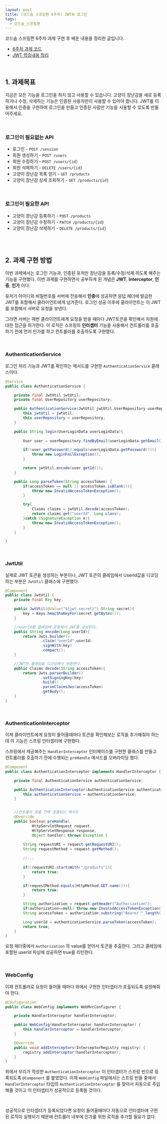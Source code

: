 ```yaml
---
layout: post
title: (코드숨 스프링편 6주차) JWT와 로그인
tags:
  - 코드숨_스프링편
---
```


코드숨 스프링편 6주차 과제 구현 후 배운 내용을 정리한 글입니다. 

- [6주차 과제 코드](https://github.com/duohui12/spring-week6-assignment-1/tree/duohui12)
- [JWT 학습내용 정리](https://amyjjung.github.io/blog/JWT/)

<br>

## 1. 과제목표  

지금은 모든 기능을 로그인을 하지 않고 사용할 수 있습니다. 고양이 장난감을 새로 등록하거나 수정, 삭제하는 기능은 인증된 사용자만이 사용할 수 있어야 합니다. JWT를 이용해서 인증을 구현하여 로그인을 만들고 인증된 사람만 기능을 사용할 수 있도록 만들어주세요.

<br>

### 로그인이 필요없는 API

- 로그인 - `POST /session`
- 회원 생성하기 - `POST /users`
- 회원 수정하기 - `POST /users/{id}`
- 회원 삭제하기 - `DELETE /users/{id}`
- 고양이 장난감 목록 얻기 - `GET /products`
- 고양이 장난감 상세 조회하기 - `GET /products/{id}`

<br>

### 로그인이 필요한 API

- 고양이 장난감 등록하기 - `POST /products`
- 고양이 장난감 수정하기 - `PATCH /products/{id}`
- 고양이 장난감 삭제하기 - `DELETE /products/{id}`

<br>

<br>

## 2. 과제 구현 방법

이번 과제에서는 로그인 기능과, 인증된 유저만 장난감을 등록/수정/삭제 하도록 해주는 기능을 구현했다. 이번 과제를 구현하면서 공부하게 된 개념은 <b>JWT</b>, <b>Interceptor</b>, <b>인증</b>, <b>인가</b> 이다. 

유저가 아이디와 비밀번호를 서버에 전송해서 <b>인증</b>에 성공하면 응답 헤더에 발급한 JWT를 포함해서 클라이언트에게 넘겨준다. 로그인 성공 이후에 클라이언트는 이 JWT를 포함해서 서버로 요청을 보낸다. 

그러면 서버는 매번 클라이언트에게 요청을 받을 때마다 JWT토큰을 확인해서 자원에 대한 접근을 허가한다. 이 로직은 스프링의 <b>인터셉터</b> 기능을 사용해서 컨트롤러를 호출하기 전에 먼저 인가를 하고 컨트롤러를 호출하도록 구현했다. 

<br>

### AuthenticationService

로그인 처리 기능과 JWT를 확인하는 메서드를 구현한 `AuthenticationService` 클래스이다.

```java
@Service
public class AuthenticationService {

    private final JwtUtil jwtUtil;
    private final UserRepository userRepository;

    public AuthenticationService(JwtUtil jwtUtil,UserRepository userRepository){
        this.jwtUtil = jwtUtil;
        this.userRepository = userRepository;
    }

    public String login(UserLoginData userLoginData){
        
      	User user = userRepository.findByEmail(userLoginData.getEmail()).orElseThrow(() -> new UserNotFoundException());

        if(!user.getPassword().equals(userLoginData.getPassword())){
            throw new LoginFailException();
        }

        return jwtUtil.encode(user.getId());
    }

    public Long parseToken(String accessToken) {
        if(accessToken == null || accessToken.isBlank()){
            throw new InvalidAccessTokenException();
        }

        try{
            Claims claims = jwtUtil.decode(accessToken);
            return claims.get("userId", Long.class);
        }catch (SignatureException e){
            throw new InvalidAccessTokenException();
        }
    }

}
```

<br>

### JwtUtil 

실제로 JWT 토큰을 생성하는 부분이나, JWT 토큰의 클레임에서 UserId값을 디코딩하는 부분은 `JwtUtil` 클래스에 구현했다.

```java
@Component
public class JwtUtil {
    private final Key key;

    public JwtUtil(@Value("${jwt.secret}") String secret){
        key = Keys.hmacShaKeyFor(secret.getBytes());  
    }

  	//userId를 클레임에 포함해서 JWT를 생성한다. 
    public String encode(Long userId){ 
        return Jwts.builder()
                .claim("userId",userId)
                .signWith(key)
                .compact();
    }

    //JWT의 클레임을 디코딩해서 반환한다. 
    public Claims decode(String accessToken){
        return Jwts.parserBuilder()
                .setSigningKey(key)
                .build()
                .parseClaimsJws(accessToken)
                .getBody();
    }
}
```

<br>

### AuthenticationInterceptor

이제 클라이언트에게 요청이 들어올때마다 토큰을 확인해보는 로직을 추가해줘야 하는데 이 기능은 스프링 인터셉터에 구현했다. 

스프링에서 제공해주는 `HandlerInterceptor` 인터페이스를 구현한 클래스를 만들고 컨트롤러를 호출하기 전에 수행되는 `preHandle` 메서드를 오버라이딩 했다. 

```java
@Component
public class AuthenticationInterceptor implements HandlerInterceptor {

    private final AuthenticationService authenticationService;

    public AuthenticationInterceptor(AuthenticationService authenticationService) {
        this.authenticationService = authenticationService;
    }


    //컨트롤러 호출 전에 호출되는 메서드 
    @Override
    public boolean preHandle(
      		HttpServletRequest request, 
      		HttpServletResponse response, 
      		Object handler) throws Exception {
      
        String requestURI = request.getRequestURI();
        String requestMethod = request.getMethod();

      	//...
 				
        if(!requestURI.startsWith("/products")){
            return true;
        }

        if(requestMethod.equals(HttpMethod.GET.name())){
            return true;
        }

        String authorization = request.getHeader("Authorization");
        if(authorization==null) throw new InvalidAccessTokenException();
        String accessToken = authorization.substring("Bearer ".length());

        Long userId = authenticationService.parseToken(accessToken);
        return true;
    }
}
```

요청 헤더중에서 `Authorization`  의 value를 얻어서 토큰을 추출한다. 그리고 클레임에 포함된 userId 파싱에 성공하면 true를 리턴한다. 

<br>

### WebConfig

이제 컨트롤러로 요청이 들어올 때마다 위에서 구현한 인터셉터가 호출되도록 설정해줘야 한다. 

```java
@Configuration
public class WebConfig implements WebMvcConfigurer {

    private HandlerInterceptor handlerInterceptor;

    public WebConfig(HandlerInterceptor handlerInterceptor) {
        this.handlerInterceptor = handlerInterceptor;
    }

    @Override
    public void addInterceptors(InterceptorRegistry registry) {
        registry.addInterceptor(handlerInterceptor);
    }
}
```

위에서 우리가 작성한 `AuthenticationInterceptor` 이 인터셉터가 스프링 빈으로 등록되도록 `@Component` 를 붙였었다. 이제 `WebConfig` 파일에서는 스프링 빈들 중에서 `HandlerInterceptor` 타입의 `AuthenticationInterceptor` 를 찾아서 자동으로 주입해줄 것이고 이 인터셉터가 성공적으로 등록될 것이다.

<br>

성공적으로 인터셉터가 등록되었다면 요청이 들어올때마다 자동으로 인터셉터에 구현된 로직이 실행되기 때문에 컨트롤러 내부에 인가를 위한 로직을 추가할 필요가 없다. 
